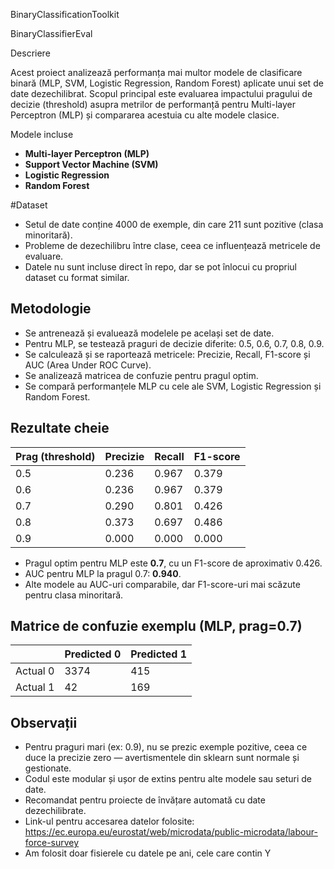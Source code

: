  BinaryClassificationToolkit



BinaryClassifierEval

 Descriere

Acest proiect analizează performanța mai multor modele de clasificare binară (MLP, SVM, Logistic Regression, Random Forest) aplicate unui set de date dezechilibrat. Scopul principal este evaluarea impactului pragului de decizie (threshold) asupra metrilor de performanță pentru Multi-layer Perceptron (MLP) și compararea acestuia cu alte modele clasice.



 Modele incluse

* **Multi-layer Perceptron (MLP)**
* **Support Vector Machine (SVM)**
* **Logistic Regression**
* **Random Forest**


#Dataset

* Setul de date conține 4000 de exemple, din care 211 sunt pozitive (clasa minoritară).
* Probleme de dezechilibru între clase, ceea ce influențează metricele de evaluare.
* Datele nu sunt incluse direct în repo, dar se pot înlocui cu propriul dataset cu format similar.


## Metodologie

* Se antrenează și evaluează modelele pe același set de date.
* Pentru MLP, se testează praguri de decizie diferite: 0.5, 0.6, 0.7, 0.8, 0.9.
* Se calculează și se raportează metricele: Precizie, Recall, F1-score și AUC (Area Under ROC Curve).
* Se analizează matricea de confuzie pentru pragul optim.
* Se compară performanțele MLP cu cele ale SVM, Logistic Regression și Random Forest.



## Rezultate cheie

| Prag (threshold) | Precizie | Recall | F1-score |
| ---------------- | -------- | ------ | -------- |
| 0.5              | 0.236    | 0.967  | 0.379    |
| 0.6              | 0.236    | 0.967  | 0.379    |
| 0.7              | 0.290    | 0.801  | 0.426    |
| 0.8              | 0.373    | 0.697  | 0.486    |
| 0.9              | 0.000    | 0.000  | 0.000    |

* Pragul optim pentru MLP este **0.7**, cu un F1-score de aproximativ 0.426.
* AUC pentru MLP la pragul 0.7: **0.940**.
* Alte modele au AUC-uri comparabile, dar F1-score-uri mai scăzute pentru clasa minoritară.


## Matrice de confuzie exemplu (MLP, prag=0.7)

|          | Predicted 0 | Predicted 1 |
| -------- | ----------- | ----------- |
| Actual 0 | 3374        | 415         |
| Actual 1 | 42          | 169         |



## Observații

* Pentru praguri mari (ex: 0.9), nu se prezic exemple pozitive, ceea ce duce la precizie zero — avertismentele din sklearn sunt normale și gestionate.
* Codul este modular și ușor de extins pentru alte modele sau seturi de date.
* Recomandat pentru proiecte de învățare automată cu date dezechilibrate.
* Link-ul pentru accesarea datelor folosite: https://ec.europa.eu/eurostat/web/microdata/public-microdata/labour-force-survey
* Am folosit doar fisierele cu datele pe ani, cele care contin Y




